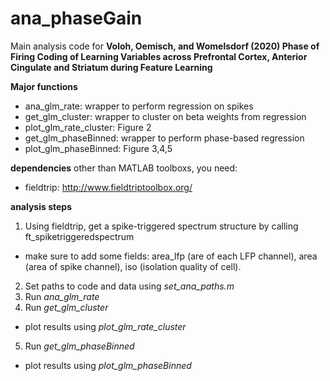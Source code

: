 # ana_phaseGain

Main analysis code for **Voloh, Oemisch, and Womelsdorf (2020) Phase of Firing Coding of Learning Variables across Prefrontal Cortex, Anterior Cingulate and Striatum during Feature Learning**

**Major functions**
- ana_glm_rate: wrapper to perform regression on spikes
- get_glm_cluster: wrapper to cluster on beta weights from regression
- plot_glm_rate_cluster: Figure 2
- get_glm_phaseBinned: wrapper to perform phase-based regression
- plot_glm_phaseBinned: Figure 3,4,5

**dependencies**
other than MATLAB toolboxs, you need:
- fieldtrip: http://www.fieldtriptoolbox.org/

**analysis steps**
1) Using fieldtrip, get a spike-triggered spectrum structure by calling ft_spiketriggeredspectrum
  - make sure to add some fields: area_lfp (are of each LFP channel), area (area of spike channel), iso (isolation quality of cell).
2) Set paths to code and data using *set_ana_paths.m*
3) Run *ana_glm_rate*
4) Run *get_glm_cluster*
  - plot results using *plot_glm_rate_cluster*
5) Run *get_glm_phaseBinned*
  - plot results using *plot_glm_phaseBinned*
